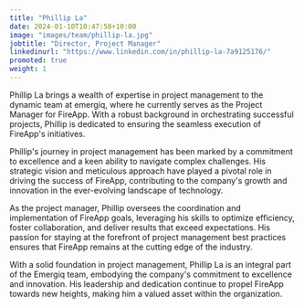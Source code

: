 ```yaml
---
title: "Phillip La"
date: 2024-01-10T10:47:58+10:00
image: "images/team/phillip-la.jpg"
jobtitle: "Director, Project Manager"
linkedinurl: "https://www.linkedin.com/in/phillip-la-7a9125176/"
promoted: true
weight: 1
---
```


Phillip La brings a wealth of expertise in project management to the dynamic team at emergiq, where he currently serves as the Project Manager for FireApp. With a robust background in orchestrating successful projects, Phillip is dedicated to ensuring the seamless execution of FireApp's initiatives.

Phillip's journey in project management has been marked by a commitment to excellence and a keen ability to navigate complex challenges. His strategic vision and meticulous approach have played a pivotal role in driving the success of FireApp, contributing to the company's growth and innovation in the ever-evolving landscape of technology.

As the project manager, Phillip oversees the coordination and implementation of FireApp goals, leveraging his skills to optimize efficiency, foster collaboration, and deliver results that exceed expectations. His passion for staying at the forefront of project management best practices ensures that FireApp remains at the cutting edge of the industry.

With a solid foundation in project management, Phillip La is an integral part of the Emergiq team, embodying the company's commitment to excellence and innovation. His leadership and dedication continue to propel FireApp towards new heights, making him a valued asset within the organization.